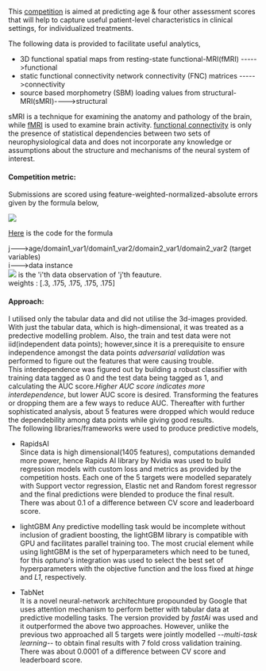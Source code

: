 This [competition](https://www.kaggle.com/c/trends-assessment-prediction/submissions) is aimed at predicting age & four other assessment scores that will help to capture useful patient-level characteristics in clinical settings, for individualized treatments.    

The following data is provided to facilitate useful analytics,  
- 3D functional spatial maps from resting-state functional-MRI(fMRI)    ----->functional  
- static functional connectivity  network connectivity (FNC) matrices                 ----->connectivity   
- source based morphometry (SBM) loading values from structural-MRI(sMRI)---->structural  

sMRI is a technique for examining the anatomy and pathology of the brain, while [fMRI](https://www.ed.ac.uk/clinical-sciences/edinburgh-imaging/research/themes-and-topics/medical-physics/imaging-techniques/functional-mri) is used to examine brain activity. 
[functional connectivity](https://www.sciencedirect.com/topics/medicine-and-dentistry/functional-connectivity) is only the presence of statistical dependencies between two sets of neurophysiological data and does not incorporate any knowledge or assumptions about the structure and mechanisms of the neural system of interest.

#### Competition metric: 

Submissions are scored using  feature-weighted-normalized-absolute errors given by the formula below,  

<img src="https://render.githubusercontent.com/render/math?math=\text{score} = \sum_{j} w_j \left( \frac{\sum_i \text{abs}( y_{j_i} - \hat{y}_{j_i})}{\sum_i \hat{y}_{j_i}} \right)">   

[Here](https://github.com/nizamphoenix/kaggle/blob/master/TRends/score.py) is the code for the formula  

j--->age/domain1_var1/domain1_var2/domain2_var1/domain2_var2  (target variables)  
i--->data instance  
<img src="https://render.githubusercontent.com/render/math?math=y_{j_i}"> is the 'i'th data observation of 'j'th feauture.    
weights : [.3, .175, .175, .175, .175]  

#### Approach:  

I utilised only the tabular data and did not utilise the 3d-images provided. With just the tabular data, which is high-dimensional, it was treated as a predective modelling problem. Also, the train and test data were not iid(independent data points); however,since it is a prerequisite to ensure independence amongst the data points *adversarial validation* was performed to figure out the features that were causing trouble.  
This interdependence was figured out by building a robust classifier with training data tagged as 0 and the test data being tagged as 1, and calculating the AUC score.*Higher AUC score indicates more interdependence*, but lower AUC score is desired. Transforming the features or dropping them are a few ways to reduce AUC.
Thereafter with further sophisticated analysis, about 5 features were dropped which would reduce the dependebility among data points while giving good results.    
The following libraries/frameworks were used to produce predictive models,  

- RapidsAI  
Since data is high dimensional(1405 features), computations demanded more power, hence Rapids AI library by Nvidia was used to build regression models
with custom loss and metrics as provided by the competition hosts.  Each one of the 5 targets were modelled separately with Support vector regression, Elastic net and Random forest regressor and the final predictions were blended to produce the final result.   
There was about 0.1 of a difference between CV score and leaderboard score.  

- lightGBM
Any predictive modelling task would be incomplete without inclusion of gradient boosting, the lightGBM library is compatible with GPU and facilitates parallel training too. The most crucial element while using lightGBM is the set of hyperparameters which need to be tuned, for this *optuna*'s integration was used to select the best set of hyperparameters with the objective function and the loss fixed at *hinge* and *L1*, respectively.  

- TabNet  
It is a novel neural-network architechture propounded by Google that uses attention mechanism to perform better with tabular data at predictive modelling tasks. The version provided by *fastAi* was used  and it outperformed the above two approaches. However, unlike the previous two approached all 5 targets were jointly modelled --*multi-task learning*-- to obtain final results with 7 fold cross validation training.  
There was about 0.0001 of a difference between CV score and leaderboard score.  

